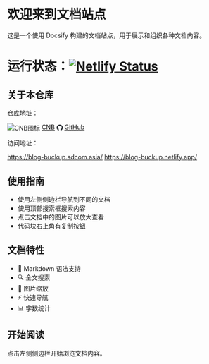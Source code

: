 # 欢迎来到文档站点
这是一个使用 Docsify 构建的文档站点，用于展示和组织各种文档内容。

# 运行状态：[![Netlify Status](https://api.netlify.com/api/v1/badges/3d4ef03e-e916-422a-8f38-14b166f9d7e3/deploy-status)](https://app.netlify.com/projects/blog-buckup/deploys)

## 关于本仓库
仓库地址：</p>
<img src="https://cnb.cool/images/favicon.png" style="height: 1em; vertical-align: middle;" alt="CNB图标"> [CNB](https://cnb.cool/SDCOM/Web/Blog_backup "https://cnb.cool/SDCOM/Web/Blog_backup") 
<img src="pic/github-favicon.png" style="height: 1em; vertical-align: middle;" alt="GitHub图标"> [GitHub](https://github.com/SDCOM-0415/Blog_backup "https://github.com/SDCOM-0415/Blog_backup") </p>
访问地址：</p>
https://blog-buckup.sdcom.asia/
https://blog-buckup.netlify.app/


## 使用指南

- 使用左侧侧边栏导航到不同的文档
- 使用顶部搜索框搜索内容
- 点击文档中的图片可以放大查看
- 代码块右上角有复制按钮

## 文档特性

- 📝 Markdown 语法支持
- 🔍 全文搜索
- 📸 图片缩放
- ⚡️ 快速导航
- 📊 字数统计

## 开始阅读

点击左侧侧边栏开始浏览文档内容。